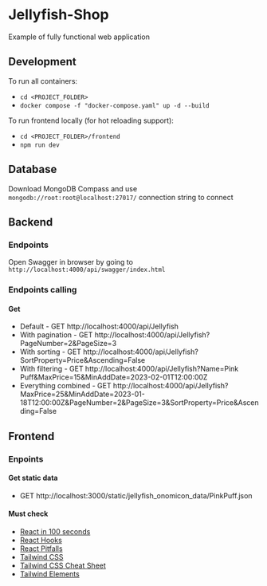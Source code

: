 # Jellyfish-Shop
Example of fully functional web application

## Development
To run all containers: 
- `cd <PROJECT_FOLDER>` 
- `docker compose -f "docker-compose.yaml" up -d --build`

To run frontend locally (for hot reloading support):
- `cd <PROJECT_FOLDER>/frontend` 
- `npm run dev`

## Database
Download MongoDB Compass and use `mongodb://root:root@localhost:27017/` connection string to connect

## Backend
### Endpoints
Open Swagger in browser by going to `http://localhost:4000/api/swagger/index.html`

### Endpoints calling
#### Get
- Default - GET http://localhost:4000/api/Jellyfish
- With pagination - GET http://localhost:4000/api/Jellyfish?PageNumber=2&PageSize=3
- With sorting - GET http://localhost:4000/api/Jellyfish?SortProperty=Price&Ascending=False
- With filtering - GET http://localhost:4000/api/Jellyfish?Name=Pink Puff&MaxPrice=15&MinAddDate=2023-02-01T12:00:00Z
- Everything combined - GET http://localhost:4000/api/Jellyfish?MaxPrice=25&MinAddDate=2023-01-18T12:00:00Z&PageNumber=2&PageSize=3&SortProperty=Price&Ascending=False

## Frontend

### Enpoints
#### Get static data
- GET http://localhost:3000/static/jellyfish_onomicon_data/PinkPuff.json

#### Must check
- [React in 100 seconds](https://youtu.be/Tn6-PIqc4UM)
- [React Hooks](https://youtu.be/TNhaISOUy6Q)
- [React Pitfalls](https://youtu.be/b0IZo2Aho9Y)
- [Tailwind CSS](https://tailwind-elements.com/learn/te-foundations/tailwind-css/about/)
- [Tailwind CSS Cheat Sheet](https://nerdcave.com/tailwind-cheat-sheet)
- [Tailwind Elements](https://tailwind-elements.com/learn/te-foundations/basics/introduction/)

